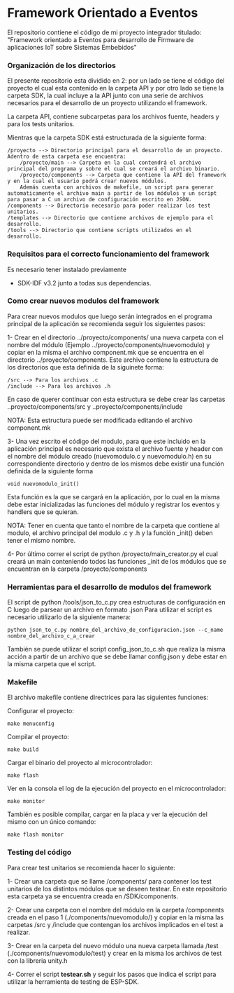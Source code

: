 # Framework Orientado a Eventos #

El repositorio contiene el código de mi proyecto integrador titulado: "Framework orientado a Eventos para desarrollo de Firmware de aplicaciones IoT sobre Sistemas Embebidos"

### Organización de los directorios

El presente repositorio esta dividido en 2: por un lado se tiene el código del proyecto el cual esta contenido en la carpeta API y por otro lado se tiene la carpeta SDK, la cual incluye a la API junto con una serie de archivos necesarios para el desarrollo de un proyecto utilizando el framework.

La carpeta API, contiene subcarpetas para los archivos fuente, headers y para los tests unitarios.

Mientras que la carpeta SDK está estructurada de la siguiente forma:

```
/proyecto --> Directorio principal para el desarrollo de un proyecto. Adentro de esta carpeta ese encuentra:
	/proyecto/main --> Carpeta en la cual contendrá el archivo principal del programa y sobre el cual se creará el archivo binario.
	/proyecto/components --> Carpeta que contiene la API del framework y en la cual el usuario podrá crear nuevos módulos.
	Además cuenta con archivos de makefile, un script para generar automaticamente el archivo main a partir de los módulos y un script para pasar a C un archivo de configuración escrito en JSON.
/components --> Directorio necesario para poder realizar los test unitarios.
/templates --> Directorio que contiene archivos de ejemplo para el desarrollo.
/tools --> Directorio que contiene scripts utilizados en el desarrollo.
```

### Requisitos para el correcto funcionamiento del framework

Es necesario tener instalado previamente

- SDK-IDF v3.2 junto a todas sus dependencias.


### Como crear nuevos modulos del framework

Para crear nuevos modulos que luego serán integrados en el programa principal de la aplicación se recomienda seguir los siguientes pasos:

1- Crear en el directorio ../proyecto/components/ una nueva carpeta con el nombre del módulo (Ejemplo ../proyecto/components/nuevomodulo) y copiar en la misma el archivo component.mk que se encuentra en el directorio ../proyecto/components. Este archivo contiene la estructura de los directorios que esta definida de la siguinete forma:  
```
/src --> Para los archivos .c
/include --> Para los archivos .h
```

En caso de querer continuar con esta estructura se debe crear las carpetas ..proyecto/components/src y ..proyecto/components/include

NOTA: Esta estructura puede ser modificada editando el archivo component.mk

3- Una vez escrito el código del modulo, para que este incluido en la aplicación principal es necesario que exista el archivo fuente y header con el nombre del módulo creado (nuevomodulo.c y nuevomodulo.h) en su correspondiente directorio y dentro de los mismos debe existir una función definida de la siguiente forma

```
void nuevomodulo_init()
```
Esta función es la que se cargará en la aplicación, por lo cual en la misma debe estar inicializadas las funciones del módulo y registrar los eventos y handlers que se quieran. 

NOTA: Tener en cuenta que tanto el nombre de la carpeta que contiene al modulo, el archivo principal del modulo .c y .h y la función \_init() deben tener el mismo nombre.

4- Por último correr el script de python /proyecto/main_creator.py el cual creará un main conteniendo todos las funciones \_init de los módulos que se encuentran en la carpeta /proyecto/components


### Herramientas para el desarrollo de modulos del framework

El script de python /tools/json_to_c.py crea estructuras de configuración en C luego de parsear un archivo en formato .json
Para utilizar el script es necesario utilizarlo de la siguiente manera:

```
python json_to_c.py nombre_del_archivo_de_configuracion.json --c_name nombre_del_archivo_c_a_crear
```
También se puede utilizar el script config_json_to_c.sh que realiza la misma acción a partir de un archivo que se debe llamar config.json y debe estar en la misma carpeta que el script.

### Makefile

El archivo makefile contiene directrices para las siguientes funciones:

Configurar el proyecto:
```
make menuconfig
```

Compilar el proyecto:
```
make build
```

Cargar el binario del proyecto al microcontrolador:
```
make flash
```

Ver en la consola el log de la ejecución del proyecto en el microcontrolador:
```
make monitor
```

También es posible compilar, cargar en la placa y ver la ejecución del mismo con un único comando:
```
make flash monitor
```

### Testing del código

Para crear test unitarios se recomienda hacer lo siguiente:

1- Crear una carpeta que se llame /components/ para contener los test unitarios de los distintos módulos que se deseen testear. En este repositorio esta carpeta ya se encuentra creada en /SDK/components.

2- Crear una carpeta con el nombre del módulo en la carpeta /components creada en el paso 1 (./components/nuevomodulo/) y copiar en la misma las carpetas /src y /include que contengan los archivos implicados en el test a realizar.  

3- Crear en la carpeta del nuevo módulo una nueva carpeta llamada /test (./components/nuevomodulo/test) y crear en la misma los archivos de test con la libreria unity.h

4- Correr el script **testear.sh** y seguir los pasos que indica el script para utilizar la herramienta de testing de ESP-SDK.